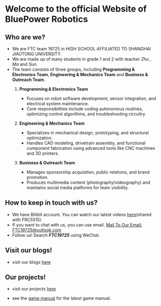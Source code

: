 # Welcome to the official Website of BluePower Robotics

## Who are we?

- We are FTC team 19725 in HIGH SCHOOL AFFILIATED TO SHANGHAI JIAOTONG UNIVERSITY.
- We are made up of many students in grade 1 and 2 with teacher *Zhu* , *Ma* and *Sun*.
- The team consists of three groups, including **Programming & Electronics Team**, **Engineering & Mechanics Team** and **Business & Outreach Team**.  
   1. **Programming & Electronics Team**  
      - Focuses on robot software development, sensor integration, and electrical system maintenance.  
      - Core responsibilities include coding autonomous routines, optimizing control algorithms, and troubleshooting circuitry.

   2. **Engineering & Mechanics Team**  
      - Specializes in mechanical design, prototyping, and structural optimization.  
      - Handles CAD modeling, drivetrain assembly, and functional component fabrication using advanced tools like CNC machines and 3D printers.

   3. **Business & Outreach Team**  
      - Manages sponsorship acquisition, public relations, and brand promotion.  
      - Produces multimedia content (photography/videography) and maintains social media platforms for team visibility.

## How to keep in touch with us?

- We have Bilibili account. You can watch our latest videos [here](https://b23.tv/yDl8OAU)(shared with FRC5515).
- If you want to chat with us, you can use email. [Mail To Our Email: FTC19725@outlook.com](mailto:ftc19725@outlook.com)  
- Follow us! Search ***FTC19725*** using WeChat.

## Visit our blogs!

- visit our blogs [here](./en/blogs/)

## Our projects!

- visit our projects [here](https://github.com/PBLUER19725/Team19725_INTO_THE_DEEP)

- see the [game manual](./res/game_manual/FTC深海采样赛季竞赛手册V8.pdf) for the latest game manual.